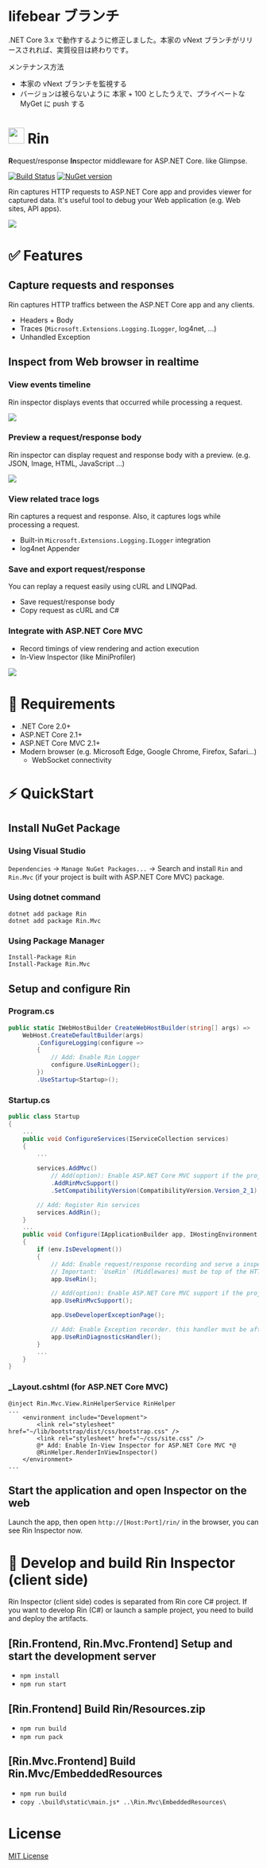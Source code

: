 # lifebear ブランチ

.NET Core 3.x で動作するように修正しました。本家の vNext ブランチがリリースされれば、実質役目は終わりです。

メンテナンス方法

- 本家の vNext ブランチを監視する
- バージョンは被らないように 本家 + 100 としたうえで、プライベートな MyGet に push する

# <img src="docs/images/logo.svg" alt="" width="32" /> Rin
**R**equest/response **In**spector middleware for ASP.NET Core. like Glimpse.

[![Build Status](https://misuzilla.visualstudio.com/Rin/_apis/build/status/Rin-ASP.NET%20Core-CI)](https://misuzilla.visualstudio.com/Rin/_build/latest?definitionId=11)
[![NuGet version](https://badge.fury.io/nu/Rin.svg)](https://badge.fury.io/nu/Rin)

Rin captures HTTP requests to ASP.NET Core app and provides viewer for captured data. It's useful tool to debug your Web application (e.g. Web sites, API apps).

![](docs/images/Demo-01.gif)

# ✅ Features
## Capture requests and responses
Rin captures HTTP traffics between the ASP.NET Core app and any clients.

- Headers + Body
- Traces (`Microsoft.Extensions.Logging.ILogger`, log4net, ...)
- Unhandled Exception

## Inspect from Web browser in realtime

### View events timeline
Rin inspector displays events that occurred while processing a request.

![](docs/images/Screenshot-02.png)

### Preview a request/response body
Rin inspector can display request and response body with a preview. (e.g. JSON, Image, HTML, JavaScript ...)

![](docs/images/Screenshot-03.png)

### View related trace logs
Rin captures a request and response. Also, it captures logs while processing a request.

- Built-in `Microsoft.Extensions.Logging.ILogger` integration
- log4net Appender

### Save and export request/response
You can replay a request easily using cURL and LINQPad.

- Save request/response body
- Copy request as cURL and C#

### Integrate with ASP.NET Core MVC
- Record timings of view rendering and action execution
- In-View Inspector (like MiniProfiler)

![](docs/images/Screenshot-04.png)

# 📝 Requirements
- .NET Core 2.0+
- ASP.NET Core 2.1+
- ASP.NET Core MVC 2.1+
- Modern browser (e.g. Microsoft Edge, Google Chrome, Firefox, Safari...)
    - WebSocket connectivity

# ⚡ QuickStart

## Install NuGet Package
### Using Visual Studio
`Dependencies` -> `Manage NuGet Packages...` -> Search and install `Rin` and `Rin.Mvc` (if your project is built with ASP.NET Core MVC) package.

### Using dotnet command
```
dotnet add package Rin
dotnet add package Rin.Mvc
```

### Using Package Manager
```
Install-Package Rin
Install-Package Rin.Mvc
```

## Setup and configure Rin

### Program.cs
```csharp
public static IWebHostBuilder CreateWebHostBuilder(string[] args) =>
    WebHost.CreateDefaultBuilder(args)
        .ConfigureLogging(configure =>
        {
            // Add: Enable Rin Logger
            configure.UseRinLogger();
        })
        .UseStartup<Startup>();
```

### Startup.cs

```csharp
public class Startup
{
    ...
    public void ConfigureServices(IServiceCollection services)
    {
        ...
        
        services.AddMvc()
            // Add(option): Enable ASP.NET Core MVC support if the project built with ASP.NET Core MVC
            .AddRinMvcSupport()
            .SetCompatibilityVersion(CompatibilityVersion.Version_2_1);

        // Add: Register Rin services
        services.AddRin();
    }
    ...
    public void Configure(IApplicationBuilder app, IHostingEnvironment env)
    {
        if (env.IsDevelopment())
        {
            // Add: Enable request/response recording and serve a inspector frontend.
            // Important: `UseRin` (Middlewares) must be top of the HTTP pipeline.
            app.UseRin();

            // Add(option): Enable ASP.NET Core MVC support if the project built with ASP.NET Core MVC
            app.UseRinMvcSupport();

            app.UseDeveloperExceptionPage();

            // Add: Enable Exception recorder. this handler must be after `UseDeveloperExceptionPage`.
            app.UseRinDiagnosticsHandler();
        }
        ...
    }
}
```

### _Layout.cshtml (for ASP.NET Core MVC)
```cshtml
@inject Rin.Mvc.View.RinHelperService RinHelper
...
    <environment include="Development">
        <link rel="stylesheet" href="~/lib/bootstrap/dist/css/bootstrap.css" />
        <link rel="stylesheet" href="~/css/site.css" />
        @* Add: Enable In-View Inspector for ASP.NET Core MVC *@
        @RinHelper.RenderInViewInspector()
    </environment>
...
```

## Start the application and open Inspector on the web

Launch the app, then open `http://[Host:Port]/rin/` in the browser, you can see Rin Inspector now.

# 🔨 Develop and build Rin Inspector (client side)
Rin Inspector (client side) codes is separated from Rin core C# project. If you want to develop Rin (C#) or launch a sample project, you need to build and deploy the artifacts.

## [Rin.Frontend, Rin.Mvc.Frontend] Setup and start the development server
- `npm install`
- `npm run start`

## [Rin.Frontend] Build Rin/Resources.zip
- `npm run build`
- `npm run pack`

## [Rin.Mvc.Frontend] Build Rin.Mvc/EmbeddedResources
- `npm run build`
- `copy .\build\static\main.js* ..\Rin.Mvc\EmbeddedResources\`

# License
[MIT License](LICENSE)
